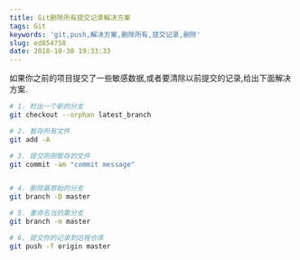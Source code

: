 ```yaml
---
title: Git删除所有提交记录解决方案
tags: Git
keywords: 'git,push,解决方案,删除所有,提交记录,删除'
slug: ed854758
date: 2018-10-30 19:33:33
---
```


如果你之前的项目提交了一些敏感数据,或者要清除以前提交的记录,给出下面解决方案.

```bash
# 1. 检出一个新的分支
git checkout --orphan latest_branch

# 2. 暂存所有文件
git add -A

# 3. 提交刚刚暂存的文件
git commit -am "commit message"


# 4. 删除最原始的分支
git branch -D master

# 5. 重命名当的第分支
git branch -m master

# 6. 提交你的记录到远程仓库
git push -f origin master
```
